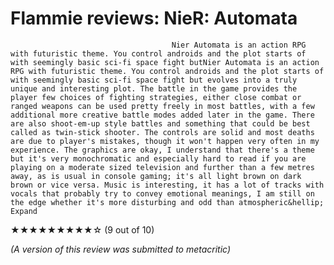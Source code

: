 # Flammie reviews: NieR: Automata
                                    
                                                        
                                        Nier Automata is an action RPG with futuristic theme. You control androids and the plot starts of with seemingly basic sci-fi space fight butNier Automata is an action RPG with futuristic theme. You control androids and the plot starts of with seemingly basic sci-fi space fight but evolves into a truly unique and interesting plot. The battle in the game provides the player few choices of fighting strategies, either close combat or ranged weapons can be used pretty freely in most battles, with a few additional more creative battle modes added later in the game. There are also shoot-em-up style battles and something that could be best called as twin-stick shooter. The controls are solid and most deaths are due to player's mistakes, though it won't happen very often in my experience. The graphics are okay, I understand that there's a theme but it's very monochromatic and especially hard to read if you are playing on a moderate sized television and further than a few metres away, as is usual in console gaming; it's all light brown on dark brown or vice versa. Music is interesting, it has a lot of tracks with vocals that probably try to convey emotional meanings, I am still on the edge whether it's more disturbing and odd than atmospheric&hellip; Expand
            

                                
                                
★★★★★★★★★☆ (9 out of 10)

*(A version of this review was submitted to metacritic)*
